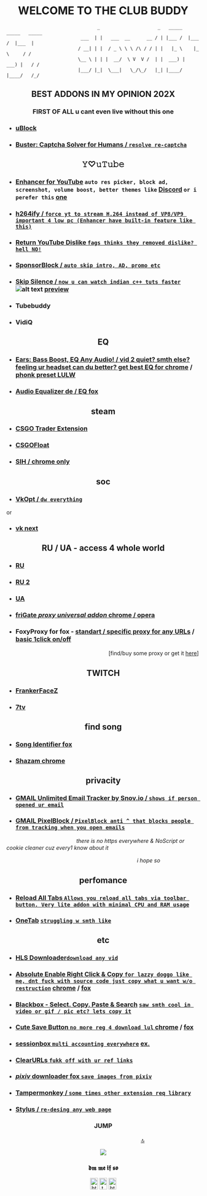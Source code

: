 <a id="u_still_gay"></a>

<h1 align="center">WELCOME TO THE CLUB BUDDY</h1>

                                     _                     _   _____   _____   _____ 
                               ___  | |   ___  __      __ / | |___ /  |___ /  |___  |
                              / __| | |  / _ \ \ \ /\ / / | |   |_ \    |_ \     / / 
                              \__ \ | | |  __/  \ V  V /  | |  ___) |  ___) |   / /  
                              |___/ |_|  \___|   \_/\_/   |_| |____/  |____/   /_/   



<h2 align="center">BEST ADDONS IN MY OPINION 202X</h2>
<h3 align="center">FIRST OF ALL u cant even live without this one</h3> 

+ ### [uBlock][uB]
  
+ ### [Buster: Captcha Solver for Humans / `resolve re-captcha`][capt]

<h2 align="center">𝚈♡𝚞𝚃𝚞𝚋𝚎</h2>


+ ### [Enhancer for YouTube][yte]   `auto res picker, block ad, screenshot, volume boost, better themes like` [Discord](https://i.imgur.com/eX7FVvA.png "u gay") `or i perefer this`  [one](https://i.imgur.com/mDlG0rh.png "u gay") 

+ ### [h264ify / `force yt to stream H.264 instead of VP8/VP9 important 4 low pc (Enhancer have built-in feature like this)`][h264]

+ ### [Return YouTube Dislike `fags thinks they removed dislike? hell NO!`][dis]

+ ### [SponsorBlock / `auto skip intro, AD, promo etc`][sb]

+ ### [Skip Silence / `now u can watch indian c++ tuts faster`][silince] ![alt text](https://i.imgur.com/oye2M8p.png) [preview](https://youtu.be/os9ybhmoGcE "u gay")

+ ### Tubebuddy

+ ### VidiQ


<h2 align="center">EQ</h2>


+ ### [Ears: Bass Boost, EQ Any Audio! / vid 2 quiet? smth else? feeling ur headset can du better? get best EQ for chrome][eqc]  / [phonk preset LULW](https://i.imgur.com/S6eogMB.png "u gay")

+ ### [Audio Equalizer de / EQ fox][eqf]


<h2 align="center">steam</h2>

+ ### [CSGO Trader Extension][cst]
+ ### [CSGOFloat][csf]
+ ### [SIH / chrome only][sih]


<h2 align="center">soc</h2>

+ ### [VkOpt / `dw everything`][vko]

or

+ ### [vk next][vknext]


<h2 align="center">RU / UA - access 4 whole world</h2>                

+ ### [RU][ru]

+ ### [RU 2 ][ru2]

+ ### [UA][ua]

+ ### [friGate *proxy universal addon*  chrome / opera ][frig]
[frig]:https://fri-gate.org/ "u gay"
+ ### FoxyProxy for fox -  [standart / specific proxy for any URLs][foxyps]  / [basic 1click on/off][foxypb]

　　　　　　　　　　　　　　　　　　　[find/buy some proxy or get it [here](https://lolz.guru/forums/566/ "u gay")]


<h2 align="center">TWITCH</h2>

+ ### [FrankerFaceZ][ffz]

+ ### [7tv][7tv]


<h2 align="center">find song</h2>  

+ ### [Song Identifier fox][sngfox]

+ ### [Shazam chrome][sngc]



<h2 align="center">privacity</h2>    

+ ### [GMAIL  Unlimited Email Tracker by Snov.io / `shows if person opened ur email`][gms]

+ ### [GMAIL  PixelBlock / `PixelBlock anti ^ that blocks people from tracking when you open emails`][gmx]


　　　　　　　　　　　　　*there is no https everywhere & NoScript or cookie cleaner cuz every1 know about it*  

　　　　　　　　　　　　　　　　　　　　　　　　 *i hope so*


<h2 align="center">perfomance</h2>

+ ### [Reload All Tabs `Allows you reload all tabs via toolbar button. Very lite addon with minimal CPU and RAM usage`][993]

+ ### [OneTab][one1] [`struggling w smth like`][onet]

<h2 align="center">etc</h2>

+ ### [HLS Downloader`download any vid`][hls]

+ ### [Absolute Enable Right Click & Copy `for lazzy doggo like me, dnt fuck with source code just copy what u want w/o restruction`][111]  [chrome][absc] / [fox][absf]

+ ### [Blackbox - Select. Copy. Paste & Search][boxc] [`saw smth cool in video or gif / pic etc? lets copy it`][box]

+ ### [Cute Save Button `no more reg 4 download lul` ][cute] [chrome][cutec] / [fox][cutex]

+ ### [sessionbox `multi accounting everywhere`][sess]  [ex.](https://i.imgur.com/adgSs8K.png "u gay") 

+ ### [ClearURLs  `fukk off with ur ref links`][clear]

+ ### [***pixiv*** downloader fox `save images from pixiv`][pixiv]

+ ### [Tampermonkey / `some times other extension req library`][monkey]

+ ### [Stylus / `re-desing any web page`][sty]


[hls]:https://mybrowseraddon.com/hls-downloader.html "u gay"
[sty]:https://add0n.com/stylus.html "u gay"
[foxypb]:https://addons.mozilla.org/en-US/firefox/addon/foxyproxy-basic/ "u gay"
[foxyps]:https://addons.mozilla.org/en-US/firefox/addon/foxyproxy-standard/ "u gay"
[gms]:https://chrome.google.com/webstore/detail/unlimited-email-tracker-b/gojogohjgpelafgaeejgelmplndppifh "u gay"
[gmx]:https://chrome.google.com/webstore/detail/pixelblock/jmpmfcjnflbcoidlgapblgpgbilinlem "u gay"
[ua]:https://zaborona.help "u gay"
[cst]:https://csgotrader.app "u gay"
[csf]:https://csgofloat.com/ "u gay"

[sih]:https://chrome.google.com/webstore/detail/steam-inventory-helper/cmeakgjggjdlcpncigglobpjbkabhmjl "u gay"
[eqc]:https://chrome.google.com/webstore/detail/ears-bass-boost-eq-any-au/nfdfiepdkbnoanddpianalelglmfooik "u gay"

[eqf]:https://addons.mozilla.org/ro/firefox/addon/audio-equalizer-wext/ "u gay"

[silince]:https://github.com/vantezzen/skip-silence "u gay"
[sb]:https://sponsor.ajay.app/ "u gay"
[capt]:https://github.com/dessant/buster "u gay"
[uB]:https://ublock.org/ "u gay"
[sngc]:https://chrome.google.com/webstore/detail/shazam/mmioliijnhnoblpgimnlajmefafdfilb "u gay"
[sngfox]:https://addons.mozilla.org/en-US/firefox/addon/song-identifier/ "u gay"
[7tv]:https://7tv.app/ "u gay"
[ffz]:https://www.frankerfacez.com/ "u gay"
[ru2]:https://github.com/anticensority/runet-censorship-bypass/ "u gay"
[993]:https://mybrowseraddon.com/reload-all-tabs.html "u gay"
[ru]:https://antizapret.prostovpn.org/ "u gay"
[onet]:https://i.imgur.com/y21sNkH.png "u gay"

[one1]:https://www.one-tab.com/ "u gay"
[vknext]:https://vknext.net/ "u gay"
[dis]:https://github.com/Anarios/return-youtube-dislike "u gay"

[111]:https://www.youtube.com/embed/OP66Z1XP9xM "u gay"

[absc]:https://chrome.google.com/webstore/detail/absolute-enable-right-cli/jdocbkpgdakpekjlhemmfcncgdjeiika "u gay"

[vko]:https://vkopt.net/download/ "u gay"

[absf]:https://addons.mozilla.org/ru/firefox/addon/absolute-enable-right-click/ "u gay"

[h264]:https://github.com/erkserkserks/h264ify "u gay"

[box]:https://www.youtube.com/embed/ivJMSXzCvM4 "u gay"
[boxc]:https://chrome.google.com/webstore/detail/blackbox-select-copy-past/mcgbeeipkmelnpldkobichboakdfaeon "u gay"
[pixiv]:https://addons.mozilla.org/en-US/firefox/addon/px-downloader/ "u gay"
[clear]:https://docs.clearurls.xyz "u gay"
[monkey]:https://www.tampermonkey.net/ "u gay"
[sess]:https://sessionbox.io "u gay"
[cute]:https://i.imgur.com/vskxghv.png "u gay"
[cutec]:https://chrome.google.com/webstore/detail/cute-save-button/foblnmhpgiilabdcbnfgoheplajhompg "u gay"
[cutex]:https://addons.mozilla.org/en-US/firefox/addon/cute-save-button/ "u gay"
[yte]:https://www.mrfdev.com/enhancer-for-youtube "u gay"

<h3 align="center">JUMP</h3>

　　　　　　　　　　　　　　　　　　　　　　　　　[:top:](#u_still_gay) 
                         
                         
                         
                         
<p align="center"> <img src="https://hits.seeyoufarm.com/api/count/incr/badge.svg?url=https%3A%2F%2Fgithub.com%2Fslew1337%2Fusefull-addons&count_bg=%23C95DB8&title_bg=%236D2C64&icon=&icon_color=%23E7E7E7&title=gay+counter&edge_flat=false"/> </p>

<h3 align="center">𝖉𝖒 𝖒𝖊 𝖎𝖋 𝖘𝖔</h3>
<p align="center">
<a href="https://www.instagram.com/iknowhowyoursistertaste/" target="blank"><img align="center" src="https://raw.githubusercontent.com/rahuldkjain/github-profile-readme-generator/master/src/images/icons/Social/instagram.svg" alt="https://www.instagram.com/iknowhowyoursistertaste/" height="30" width="20" /></a>
<a href="https://www.t.me/slew1337" target="blank"><img align="center" src="https://raw.githubusercontent.com/rahuldkjain/github-profile-readme-generator/def7dc536a945ed253c2985601609348e0c6b2e5/src/images/icons/Social/telegram.svg" alt="t.me/slew1337" height="30" width="20" /></a>   
<a href="https://www.youtube.com/channel/UCTG0gkHbEugcuynuAmWZ8MA" target="blank"><img align="center" src="https://raw.githubusercontent.com/rahuldkjain/github-profile-readme-generator/master/src/images/icons/Social/youtube.svg" alt="https://www.youtube.com/channel/uctg0gkhbeugcuynuamwz8ma" height="30" width="20" /></a>
</p>
